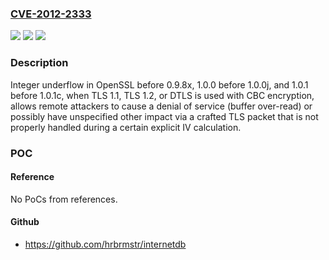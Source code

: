 ### [CVE-2012-2333](https://cve.mitre.org/cgi-bin/cvename.cgi?name=CVE-2012-2333)
![](https://img.shields.io/static/v1?label=Product&message=n%2Fa&color=blue)
![](https://img.shields.io/static/v1?label=Version&message=n%2Fa&color=blue)
![](https://img.shields.io/static/v1?label=Vulnerability&message=n%2Fa&color=brighgreen)

### Description

Integer underflow in OpenSSL before 0.9.8x, 1.0.0 before 1.0.0j, and 1.0.1 before 1.0.1c, when TLS 1.1, TLS 1.2, or DTLS is used with CBC encryption, allows remote attackers to cause a denial of service (buffer over-read) or possibly have unspecified other impact via a crafted TLS packet that is not properly handled during a certain explicit IV calculation.

### POC

#### Reference
No PoCs from references.

#### Github
- https://github.com/hrbrmstr/internetdb

